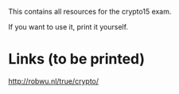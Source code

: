 This contains all resources for the crypto15 exam.

If you want to use it, print it yourself.

Links (to be printed)
=====================
http://robwu.nl/true/crypto/

